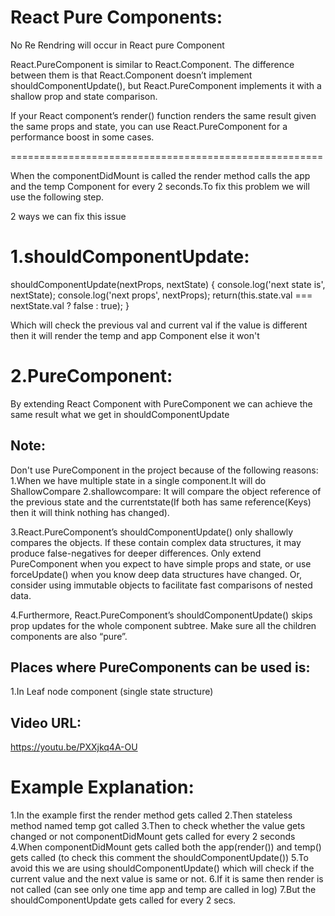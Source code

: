React Pure Components:
========================
No Re Rendring will occur in React pure Component

React.PureComponent is similar to React.Component. The difference between them is that React.Component doesn’t implement shouldComponentUpdate(), but React.PureComponent implements it with a shallow prop and state comparison.

If your React component’s render() function renders the same result given the same props and state, you can use React.PureComponent for a performance boost in some cases.

======================================================

When the componentDidMount is called the render method calls the app and the temp Component for every 2 seconds.To fix this problem we will use the following step.

2 ways we can fix this issue

1.shouldComponentUpdate:
===========================
shouldComponentUpdate(nextProps, nextState) {
   console.log('next state is', nextState);
   console.log('next props', nextProps);
   return(this.state.val === nextState.val ? false : true);
}

Which will check the previous val and current val if the value is different then it will render the temp and app Component else it won't

2.PureComponent:
=================
By extending React Component with PureComponent we can achieve the same result what we get in shouldComponentUpdate


Note:
-------
Don't use PureComponent in the project because of the following reasons:
1.When we have multiple state in a single component.It will do ShallowCompare
2.shallowcompare: It will compare the object reference of the previous state and the currentstate(If both has same reference(Keys) then it will think nothing has changed).

3.React.PureComponent’s shouldComponentUpdate() only shallowly compares the objects. If these contain complex data structures, it may produce false-negatives for deeper differences. Only extend PureComponent when you expect to have simple props and state, or use forceUpdate() when you know deep data structures have changed. Or, consider using immutable objects to facilitate fast comparisons of nested data.

4.Furthermore, React.PureComponent’s shouldComponentUpdate() skips prop updates for the whole component subtree. Make sure all the children components are also “pure”.

Places where PureComponents can be used is:
---------------------------------------------
1.In Leaf node component (single state structure)

Video URL:
-----------
https://youtu.be/PXXjkq4A-OU  


Example Explanation:
=====================
1.In the example first the render method gets called
2.Then stateless method named temp got called
3.Then to check whether the value gets changed or not componentDidMount gets called for every 2 seconds
4.When componentDidMount gets called both the app(render()) and temp() gets called (to check this comment the shouldComponentUpdate())
5.To avoid this we are using shouldComponentUpdate() which will check if the current value and the next value is same or not.
6.If it is same then render is not called (can see only one time app and temp are called in log)
7.But the shouldComponentUpdate gets called for every 2 secs.

